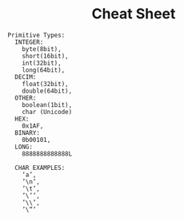 <h1 align=center>Cheat Sheet</h1>

    Primitive Types:
      INTEGER:
        byte(8bit),
        short(16bit),
        int(32bit),
        long(64bit),
      DECIM:
        float(32bit),
        double(64bit),
      OTHER:
        boolean(1bit),
        char (Unicode)
      HEX:
        0x1AF,
      BINARY:
        0b00101,
      LONG:
        8888888888888L
        
      CHAR EXAMPLES: 
        ‘a’,
        ’\n’,
        ’\t’,
        ’\’’,
        ’\\’,
        ’\”’
